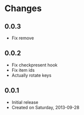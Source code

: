 # Changes

## 0.0.3
 * Fix remove

## 0.0.2
 * Fix checkpresent hook
 * Fix item ids
 * Actually rotate keys

## 0.0.1

 * Initial release
 * Created on Saturday, 2013-09-28
